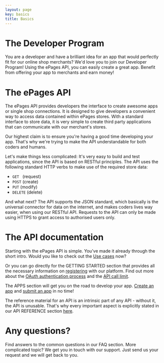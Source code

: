 ```yaml
---
layout: page
key: basics
title: Basics
---
```


# The Developer Program
You are a developer and have a brilliant idea for an app that would perfectly fit for our online shop merchants? We'd love you to join our Developer Program! Using the ePages API, you can easily create a great app. Benefit from offering your app to merchants and earn money!

# The ePages API
The ePages API provides developers the interface to create awesome apps or single shop connections. It is designed to give developers a convenient way to access data contained within ePages stores. With a standard interface to store data, it is very simple to create third party applications that can communicate with our merchant's stores.

Our highest claim is to ensure you're having a good time developing your app. That's why we're trying to make the API understandable for both coders and humans.

Let's make things less complicated: It's very easy to build and test applications, since the API is based on RESTful principles. The API uses the following standard HTTP verbs to make use of the required store data:

  * `GET ` (request)
  * `POST` (create)
  * `PUT` (modify)
  * `DELETE` (delete)

And what next? The API supports the JSON standard, which basically is the universal connector for data on the internet, and makes coders lives way easier, when using our RESTful API.
Requests to the API can only be made using HTTPS to grant access to authorised users only.

# The API documentation
Starting with the ePages API is simple. You've made it already through the short intro. Would you like to check out the [Use cases](doc:use-cases) now?

Or you can go directly for the GETTING STARTED section that provides all the necessary information on [registering](doc:registration) with our platform. Find out more about the [OAuth authentication process](doc:oauth) and the [API call limit](doc:api-call-limit).

The APPS section will get you on the road to develop your app. [Create an app](doc:create-an-app) and [submit an app](doc:submit-an-app) in no time!

The reference material for an API is an intrinsic part of any API - without it, the API is unusable. That's why every important aspect is explicitly stated in our API REFERENCE section [here](doc:resources).

# Any questions?
Find answers to the common questions in our FAQ section. More complicated topic? We get you in touch with our support. Just send us your request and we will get back to you.
